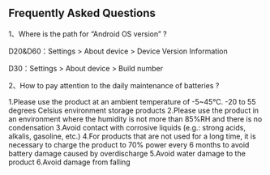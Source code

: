## Frequently Asked Questions

1、Where is the path for “Android OS version” ?

D20&D60：Settings > About device > Device Version Information

D30：Settings > About device > Build number

2、How to pay attention to the daily maintenance of batteries ?

1.Please use the product at an ambient temperature of -5~45℃. -20 to 55 degrees Celsius environment storage products
2.Please use the product in an environment where the humidity is not more than 85%RH and there is no condensation
3.Avoid contact with corrosive liquids (e.g.: strong acids, alkalis, gasoline, etc.)
4.For products that are not used for a long time, it is necessary to charge the product to 70% power every 6 months to avoid battery damage caused by overdischarge
5.Avoid water damage to the product
6.Avoid damage from falling